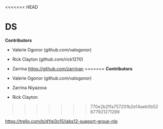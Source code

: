 <<<<<<< HEAD
# DS

**Contributors**

- Valerie Ogonor (github.com/valogonor)
- Rick Clayton (github.com/rick1270)
- Zarrina https://github.com/zarrinan
=======
**Contributors**

- Valerie Ogonor (github.com/valogonor)
- Zarrina Niyazova
- Rick Clayton
>>>>>>> 770e2b2ffa757201b2e14aeb0b52677921271289

https://trello.com/b/dYqi3o15/labs12-support-group-nlp
